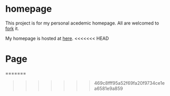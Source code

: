 homepage
========

This project is for my personal acedemic homepage.
All are welcomed to [fork](https://help.github.com/articles/fork-a-repo/) it.

My homepage is hosted at [here](http://104.131.35.87/homepage).
<<<<<<< HEAD
# Page
=======
>>>>>>> 469c8fff95a52f69fa20f9734ce1ea6581e9a859
